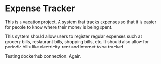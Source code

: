 # Expense Tracker

This is a vacation project. A system that tracks expenses so that it is easier for people to know where their money is being spent.

This system should allow users to register regular expenses such as grocery bills, restaurant bills, shopping bills, etc. It should also allow for periodic bills like electricity, rent and internet to be tracked.

Testing dockerhub connection. Again.
